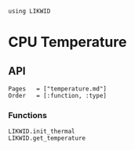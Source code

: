 ```@setup likwid
using LIKWID
```

# CPU Temperature

## API

```@index
Pages   = ["temperature.md"]
Order   = [:function, :type]
```

### Functions

```@docs
LIKWID.init_thermal
LIKWID.get_temperature
```